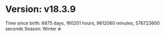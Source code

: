 # Version: v18.3.9
Time since birth: 6675 days, 160201 hours, 9612060 minutes, 576723600 seconds
Season: Winter ❄️
